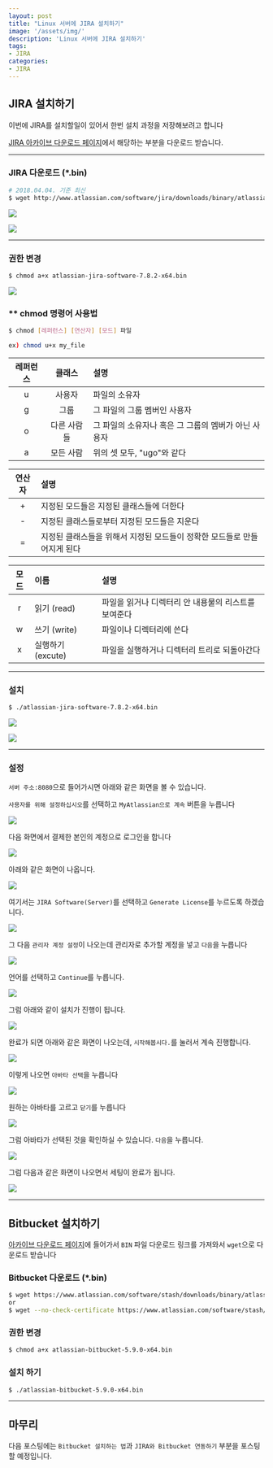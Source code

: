 ```yaml
---
layout: post
title: "Linux 서버에 JIRA 설치하기"
image: '/assets/img/'
description: 'Linux 서버에 JIRA 설치하기'
tags:
- JIRA
categories:
- JIRA
---
```



## JIRA 설치하기

이번에 JIRA를 설치할일이 있어서 한번 설치 과정을 저장해보려고 합니다

[JIRA 아카이브 다운로드 페이지](https://ko.atlassian.com/software/jira/download-archives)에서
해당하는 부분을 다운로드 받습니다.

---

### JIRA 다운로드 (*.bin)

```bash
# 2018.04.04. 기준 최신
$ wget http://www.atlassian.com/software/jira/downloads/binary/atlassian-jira-software-7.8.2-x64.bin
```

![](https://cdn-images-1.medium.com/max/1000/1*-qhfMsASpxbXSBURdlTj4w.png)

![](https://cdn-images-1.medium.com/max/1000/1*cN-GNGP9rPaUr6aeGeaH8Q.png)

---

### 권한 변경

```bash
$ chmod a+x atlassian-jira-software-7.8.2-x64.bin
```

![](https://cdn-images-1.medium.com/max/1000/1*HSYDJjUZlG2sJ5r2LA_bpg.png)

### ** chmod 명령어 사용법

```bash
$ chmod [레퍼런스] [연산자] [모드] 파일

ex) chmod u+x my_file
```

| 레퍼런스 | 클래스 | 설명
| :---: | :---: | :---
| u	| 사용자	|파일의 소유자
| g	| 그룹	 | 그 파일의 그룹 멤버인 사용자
| o	| 다른 사람들 | 그 파일의 소유자나 혹은 그 그룹의 멤버가 아닌 사용자
| a | 모든 사람 | 위의 셋 모두, "ugo"와 같다

| 연산자 | 설명
| :---: | :---
|+	| 지정된 모드들은 지정된 클래스들에 더한다
|-	| 지정된 클래스들로부터 지정된 모드들은 지운다
|=	| 지정된 클래스들을 위해서 지정된 모드들이 정확한 모드들로 만들어지게 된다

| 모드 | 이름 | 설명
| :---: | :--- | :---
|r | 읽기 (read) | 파일을 읽거나 디렉터리 안 내용물의 리스트를 보여준다
|w | 쓰기 (write) | 파일이나 디렉터리에 쓴다
|x | 실행하기 (excute) | 파일을 실행하거나 디렉터리 트리로 되돌아간다

---

### 설치

```bash
$ ./atlassian-jira-software-7.8.2-x64.bin
```

![](https://cdn-images-1.medium.com/max/1000/1*9A3Si_WXtukoI1qz1WBQxg.png)

![](https://cdn-images-1.medium.com/max/1000/1*AB55H-An32TbN7X4_QfORQ.png)

---

### 설정

`서버 주소:8080`으로 들어가시면 아래와 같은 화면을 볼 수 있습니다.

`사용자를 위해 설정하십시오`를 선택하고 `MyAtlassian으로 계속` 버튼을 누릅니다

![](https://cdn-images-1.medium.com/max/1000/1*oxn_E4u3IyIM6wOd-vd_gg.png)

다음 화면에서 결제한 본인의 계정으로 로그인을 합니다

![](https://cdn-images-1.medium.com/max/1000/1*WT7eheK8jSHutnkc_pIn9Q.png)

아래와 같은 화면이 나옵니다.

![](https://cdn-images-1.medium.com/max/1000/1*hS92vL24Aq7K5CBGQFhFlQ.png)

여기서는 `JIRA Software(Server)`를 선택하고 `Generate License`를 누르도록 하겠습니다.

![](https://cdn-images-1.medium.com/max/1000/1*KX0C8YKu55tUjox2kk-9YQ.png)

그 다음 `관리자 계정 설정`이 나오는데 관리자로 추가할 계정을 넣고 `다음`을 누릅니다

![](https://cdn-images-1.medium.com/max/1000/1*2utMOGXgMXu7b1-_s04L5A.png)

언어를 선택하고 `Continue`를 누릅니다.

![](https://cdn-images-1.medium.com/max/1000/1*ua88dorH_pQGy77UUNPFAQ.png)

그럼 아래와 같이 설치가 진행이 됩니다.

![](https://cdn-images-1.medium.com/max/1000/1*Gk-RK2yKQ_L-CvRjuIrdZQ.png)

완료가 되면 아래와 같은 화면이 나오는데, `시작해봅시다.`를 눌러서 계속 진행합니다.

![](https://cdn-images-1.medium.com/max/1000/1*Z0GpULlFKGpflEUakBp3uA.png)

이렇게 나오면 `아바타 선택`을 누릅니다

![](https://cdn-images-1.medium.com/max/1000/1*7Bpk3w_GCtjlm4tlpKsNMQ.png)

원하는 아바타를 고르고 `닫기`를 누릅니다

![](https://cdn-images-1.medium.com/max/1000/1*oo2p94qgY6Mo5Op3Qu7-ag.png)

그럼 아바타가 선택된 것을 확인하실 수 있습니다. `다음`을 누릅니다.

![](https://cdn-images-1.medium.com/max/1000/1*VyRaGhkBie3Bmsn1DybJkw.png)

그럼 다음과 같은 화면이 나오면서 세팅이 완료가 됩니다.

![](https://cdn-images-1.medium.com/max/1000/1*lSBR7SKgF-WWCdPR-7RuRA.png)

---

## Bitbucket 설치하기

[아카이브 다운로드 페이지](https://ko.atlassian.com/software/bitbucket/download-archives)에
들어가서 `BIN` 파일 다운로드 링크를 가져와서 `wget`으로 다운로드 받습니다

### Bitbucket 다운로드 (*.bin)

```bash
$ wget https://www.atlassian.com/software/stash/downloads/binary/atlassian-bitbucket-5.9.0-x64.bin
or
$ wget --no-check-certificate https://www.atlassian.com/software/stash/downloads/binary/atlassian-bitbucket-5.9.0-x64.bin
```

### 권한 변경

```bash
$ chmod a+x atlassian-bitbucket-5.9.0-x64.bin
```

### 설치 하기

```bash
$ ./atlassian-bitbucket-5.9.0-x64.bin
```
---

## 마무리

다음 포스팅에는 `Bitbucket 설치하는 법`과 `JIRA와 Bitbucket 연동하기` 부분을 포스팅할 예정입니다.